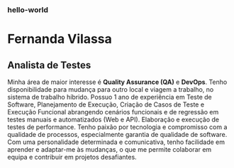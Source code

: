 ### hello-world
# Fernanda Vilassa
## Analista de Testes

Minha área de maior interesse é **Quality Assurance (QA)** e **DevOps**.
Tenho disponibilidade para mudança para outro local e viagem a trabalho, no sistema de trabalho híbrido.
Possuo 1 ano de experiência em Teste de Software, Planejamento de Execução, Criação de Casos de Teste e Execução Funcional abrangendo cenários funcionais e de regressão em testes manuais e automatizados (Web e API). Elaboração e execução de testes de performance.
Tenho paixão por tecnologia e compromisso com a qualidade de processos, especialmente garantia de qualidade de software. Com uma personalidade determinada e comunicativa, tenho facilidade em aprender e adaptar-me às mudanças, o que me permite colaborar em equipa e contribuir em projetos desafiantes.

